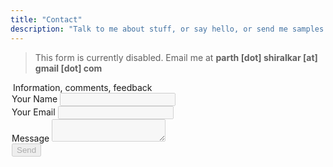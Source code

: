 ```yaml
---
title: "Contact"
description: "Talk to me about stuff, or say hello, or send me samples to flip"
---
```

> This form is currently disabled. Email me at **parth [dot] shiralkar [at] gmail [dot] com**


<form name="contact" class="form" method="POST" data-netlify="true" action="/">
<fieldset style="border:0;padding:0;" disabled>
<legend class="sr-only">Information, comments, feedback</legend>
  <div class="form_item">
    <label disabled>Your Name <input type="text" name="name" title="i am required" class="form_field" aria-required="true" required/></label>   
  </div>
  <div class="form_item">
    <label>Your Email <input type="email" name="email" class="form_field" aria-required="true" required title="The domain portion of the email address is invalid (the portion after the @)." pattern="^([^\x00-\x20\x22\x28\x29\x2c\x2e\x3a-\x3c\x3e\x40\x5b-\x5d\x7f-\xff]+|\x22([^\x0d\x22\x5c\x80-\xff]|\x5c[\x00-\x7f])*\x22)(\x2e([^\x00-\x20\x22\x28\x29\x2c\x2e\x3a-\x3c\x3e\x40\x5b-\x5d\x7f-\xff]+|\x22([^\x0d\x22\x5c\x80-\xff]|\x5c[\x00-\x7f])*\x22))*\x40([^\x00-\x20\x22\x28\x29\x2c\x2e\x3a-\x3c\x3e\x40\x5b-\x5d\x7f-\xff]+|\x5b([^\x0d\x5b-\x5d\x80-\xff]|\x5c[\x00-\x7f])*\x5d)(\x2e([^\x00-\x20\x22\x28\x29\x2c\x2e\x3a-\x3c\x3e\x40\x5b-\x5d\x7f-\xff]+|\x5b([^\x0d\x5b-\x5d\x80-\xff]|\x5c[\x00-\x7f])*\x5d))*(\.\w{2,})+$"/></label>
  </div>
  <div class="form_item">
    <label>Message <textarea name="message" class="form_field" title="i am required" aria-required="true" required></textarea></label>
  </div>

  <div class="form_item">
  <button type="submit" class="irevamp-mx-auto irevamp-button bold600 uppercase">Send</button>
  </div> 
    </fieldset>
</form>